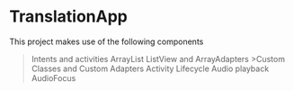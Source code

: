 # TranslationApp

This project makes use of the following components
>Intents and activities
>ArrayList
>ListView and ArrayAdapters >Custom Classes and Custom Adapters
>Activity Lifecycle
>Audio playback
>AudioFocus
